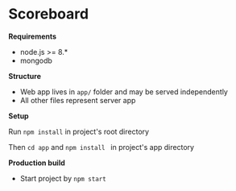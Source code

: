 # Scoreboard

**Requirements**

* node.js >= 8.*
* mongodb

**Structure**

- Web app lives in `app/` folder and may be served independently
- All other files represent server app

**Setup**

Run `npm install` in project's root directory

Then `cd app` and `npm install ` in project's app directory

**Production build**

* Start project by `npm start`